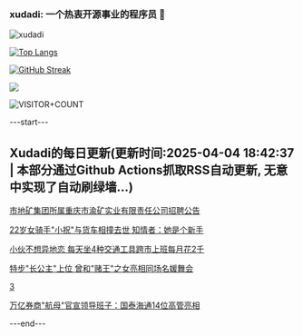 ### xudadi: 一个热衷开源事业的程序员 👋

![xudadi](https://github-readme-stats-git-masterorgs-github-readme-stats-team.vercel.app/api?username=xudadi)

[![Top Langs](https://github-readme-stats.vercel.app/api/top-langs/?username=xudadi)](https://github.com/anuraghazra/github-readme-stats)

[![GitHub Streak](https://streak-stats.demolab.com?user=xudadi&locale=zh_Hans)](https://git.io/streak-stats)

![](https://raw.githubusercontent.com/xudadi/xudadi/main/assets/github-contribution-grid-snake.svg)

![VISITOR+COUNT](https://komarev.com/ghpvc/?username=xudadi&label=VISITOR+COUNT)


---start---

## Xudadi的每日更新(更新时间:2025-04-04 18:42:37 | 本部分通过Github Actions抓取RSS自动更新, 无意中实现了自动刷绿墙...)

[市地矿集团所属重庆市渝矿实业有限责任公司招聘公告](https://www.gongkaoleida.com/article/2347761)

[22岁女骑手"小祝"与货车相撞去世 知情者：她是个新手](https://m.163.com/news/article/JS9P6OJ50514D3UH.html)

[小伙不想异地恋 每天坐4种交通工具跨市上班每月花2千](https://m.163.com/news/article/JS88GGEA05561G0D.html)

[特步"长公主"上位 曾和"赌王"之女亮相同场名媛舞会](https://m.163.com/news/article/JS8951VN055040N3.html)

[3](https://m.163.com/touch/news/sub/domestic)

[万亿券商"航母"官宣领导班子：国泰海通14位高管亮相](https://m.163.com/news/article/JS8HCKHD05199NPP.html)

---end---
